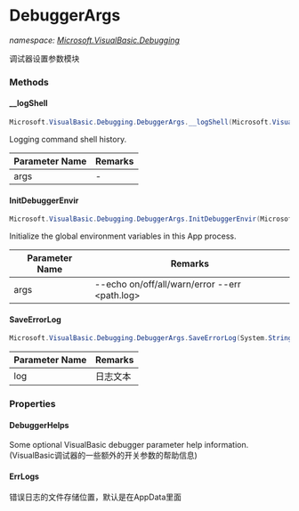 ﻿# DebuggerArgs
_namespace: [Microsoft.VisualBasic.Debugging](./index.md)_

调试器设置参数模块



### Methods

#### __logShell
```csharp
Microsoft.VisualBasic.Debugging.DebuggerArgs.__logShell(Microsoft.VisualBasic.CommandLine.CommandLine)
```
Logging command shell history.

|Parameter Name|Remarks|
|--------------|-------|
|args|-|


#### InitDebuggerEnvir
```csharp
Microsoft.VisualBasic.Debugging.DebuggerArgs.InitDebuggerEnvir(Microsoft.VisualBasic.CommandLine.CommandLine,System.String)
```
Initialize the global environment variables in this App process.

|Parameter Name|Remarks|
|--------------|-------|
|args|--echo on/off/all/warn/error --err <path.log>|


#### SaveErrorLog
```csharp
Microsoft.VisualBasic.Debugging.DebuggerArgs.SaveErrorLog(System.String)
```


|Parameter Name|Remarks|
|--------------|-------|
|log|日志文本|



### Properties

#### DebuggerHelps
Some optional VisualBasic debugger parameter help information.(VisualBasic调试器的一些额外的开关参数的帮助信息)
#### ErrLogs
错误日志的文件存储位置，默认是在AppData里面

